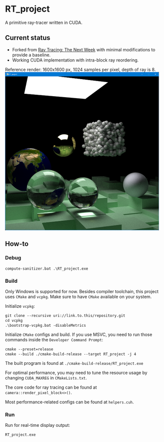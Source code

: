 # RT_project

A primitive ray-tracer written in CUDA.

## Current status

- Forked from [Ray Tracing: The Next Week](https://raytracing.github.io/books/RayTracingTheNextWeek.html) 
with minimal modifications to provide a baseline.
- Working CUDA implementation with intra-block ray reordering.

Reference render: 1600x1600 px, 1024 samples per pixel, depth of ray is 8.
![reference.png](reference.png)

## How-to

### Debug
```shell
compute-sanitizer.bat .\RT_project.exe
```

### Build
Only Windows is supported for now. 
Besides compiler toolchain, this project uses `CMake` and `vcpkg`.
Make sure to have `CMake` available on your system.

Initialize `vcpkg`:
```shell
git clone --recursive uri://link.to.this/repository.git
cd vcpkg
.\bootstrap-vcpkg.bat -disableMetrics
```

Initialize `CMake` configs and build. 
If you use MSVC, you need to run those commands inside the `Developer Command Prompt`:
```shell
cmake --preset=release
cmake --build ./cmake-build-release --target RT_project -j 4
```

The built program is found at `./cmake-build-release/RT_project.exe`

For optimal performance, you may need to tune the resource usage by changing `CUDA_MAXREG` in `CMakeLists.txt`.

The core code for ray tracing can be found at `camera::render_pixel_block<>()`.

Most performance-related configs can be found at `helpers.cuh`.

### Run

Run for real-time display output:
```shell
RT_project.exe
```